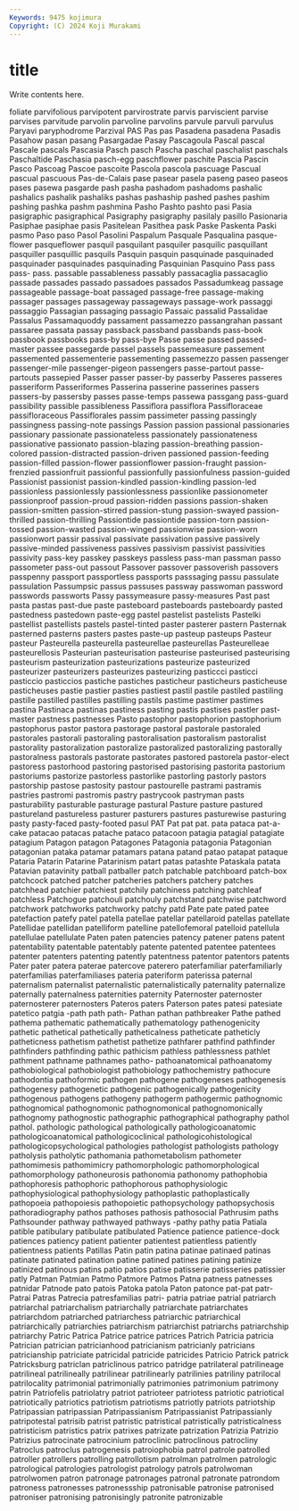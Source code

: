 ```yaml
---
Keywords: 9475 kojimura
Copyright: (C) 2024 Koji Murakami
---
```


# title

Write contents here.



foliate parvifolious parvipotent parvirostrate parvis parviscient parvise
parvises parvitude parvolin parvoline parvolins parvule parvuli parvulus Paryavi paryphodrome
Parzival PAS Pas pas Pasadena pasadena Pasadis Pasahow pasan pasang
Pasargadae Pasay Pascagoula Pascal pascal Pascale pascals Pascasia Pasch pasch
Pascha paschal paschalist paschals Paschaltide Paschasia pasch-egg paschflower paschite Pascia
Pascin Pasco Pascoag Pascoe pascoite Pascola pascola pascuage Pascual pascual
pascuous Pas-de-Calais pase pasear pasela paseng paseo paseos pases pasewa
pasgarde pash pasha pashadom pashadoms pashalic pashalics pashalik pashaliks pashas
pashaship pashed pashes pashim pashing pashka pashm pashmina Pasho Pashto
pashto pasi Pasia pasigraphic pasigraphical Pasigraphy pasigraphy pasilaly pasillo Pasionaria
Pasiphae pasiphae pasis Pasitelean Pasithea pask Paske Paskenta Paski pasmo
Paso paso Pasol Pasolini Paspalum Pasquale Pasqualina pasque-flower pasqueflower pasquil
pasquilant pasquiler pasquilic pasquillant pasquiller pasquillic pasquils Pasquin pasquin pasquinade
pasquinaded pasquinader pasquinades pasquinading Pasquinian Pasquino Pass pass pass- pass.
passable passableness passably passacaglia passacaglio passade passades passado passadoes passados
Passadumkeag passage passageable passage-boat passaged passage-free passage-making passager passages passageway
passageways passage-work passaggi passaggio Passagian passaging passagio Passaic passalid Passalidae
Passalus Passamaquoddy passament passamezzo passangrahan passant passaree passata passay passback
passband passbands pass-book passbook passbooks pass-by pass-bye Passe passe passed
passed-master passee passegarde passel passels passemeasure passement passemented passementerie passementing
passemezzo passen passenger passenger-mile passenger-pigeon passengers passe-partout passe-partouts passepied Passer
passer passer-by passerby Passeres passeres passeriform Passeriformes Passerina passerine passerines
passers passers-by passersby passes passe-temps passewa passgang pass-guard passibility passible
passibleness Passiflora passiflora Passifloraceae passifloraceous Passiflorales passim passimeter passing passingly
passingness passing-note passings Passion passion passional passionaries passionary passionate passionateless
passionately passionateness passionative passionato passion-blazing passion-breathing passion-colored passion-distracted passion-driven passioned
passion-feeding passion-filled passion-flower passionflower passion-fraught passion-frenzied passionfruit passionful passionfully passionfulness
passion-guided Passionist passionist passion-kindled passion-kindling passion-led passionless passionlessly passionlessness passionlike
passionometer passionproof passion-proud passion-ridden passions passion-shaken passion-smitten passion-stirred passion-stung passion-swayed
passion-thrilled passion-thrilling Passiontide passiontide passion-torn passion-tossed passion-wasted passion-winged passionwise passion-worn
passionwort passir passival passivate passivation passive passively passive-minded passiveness passives
passivism passivist passivities passivity pass-key passkey passkeys passless pass-man passman
passo passometer pass-out passout Passover passover passoverish passovers passpenny passport
passportless passports passsaging passu passulate passulation Passumpsic passus passuses passway
passwoman password passwords passworts Passy passymeasure passy-measures Past past pasta
pastas past-due paste pasteboard pasteboards pasteboardy pasted pastedness pastedown paste-egg
pastel pastelist pastelists Pastelki pastellist pastellists pastels pastel-tinted paster pasterer
pastern Pasternak pasterned pasterns pasters pastes paste-up pasteup pasteups Pasteur
pasteur Pasteurella pasteurella pasteurellae pasteurellas Pasteurelleae pasteurellosis Pasteurian pasteurisation pasteurise
pasteurised pasteurising pasteurism pasteurization pasteurizations pasteurize pasteurized pasteurizer pasteurizers pasteurizes
pasteurizing pasticcci pasticci pasticcio pasticcios pastiche pastiches pasticheur pasticheurs pasticheuse
pasticheuses pastie pastier pasties pastiest pastil pastile pastiled pastiling pastille
pastilled pastilles pastilling pastils pastime pastimer pastimes pastina Pastinaca pastinas
pastiness pasting pastis pastises pastler past-master pastness pastnesses Pasto pastophor
pastophorion pastophorium pastophorus pastor pastora pastorage pastoral pastorale pastoraled pastorales
pastorali pastoraling pastoralisation pastoralism pastoralist pastorality pastoralization pastoralize pastoralized pastoralizing
pastorally pastoralness pastorals pastorate pastorates pastored pastorela pastor-elect pastoress pastorhood
pastoring pastorised pastorising pastorita pastorium pastoriums pastorize pastorless pastorlike pastorling
pastorly pastors pastorship pastose pastosity pastour pastourelle pastrami pastramis pastries
pastromi pastromis pastry pastrycook pastryman pasts pasturability pasturable pasturage pastural
Pasture pasture pastured pastureland pastureless pasturer pasturers pastures pasturewise pasturing
pasty pasty-faced pasty-footed pasul PAT Pat pat pat. pata pataca
pat-a-cake patacao patacas patache pataco patacoon patagia patagial patagiate patagium
Patagon patagon Patagones Patagonia patagonia Patagonian patagonian pataka patamar patamars
patana patand patao patapat pataque Pataria Patarin Patarine Patarinism patart
patas patashte Pataskala patata Patavian patavinity patball patballer patch patchable
patchboard patch-box patchcock patched patcher patcheries patchers patchery patches patchhead
patchier patchiest patchily patchiness patching patchleaf patchless Patchogue patchouli patchouly
patchstand patchwise patchword patchwork patchworks patchworky patchy patd Pate pate
pated patee patefaction patefy patel patella patellae patellar patellaroid patellas
patellate Patellidae patellidan patelliform patelline patellofemoral patelloid patellula patellulae patellulate
Paten paten patencies patency patener patens patent patentability patentable patentably
patente patented patentee patentees patenter patenters patenting patently patentness patentor
patentors patents Pater pater patera paterae patercove paterero paterfamiliar paterfamiliarly
paterfamilias paterfamiliases pateria pateriform paterissa paternal paternalism paternalist paternalistic paternalistically
paternality paternalize paternally paternalness paternities paternity Paternoster paternoster paternosterer paternosters
Pateros paters Paterson pates patesi patesiate patetico patgia -path path
path- Pathan pathan pathbreaker Pathe pathed pathema pathematic pathematically pathematology
pathenogenicity pathetic pathetical pathetically patheticalness patheticate patheticly patheticness pathetism pathetist
pathetize pathfarer pathfind pathfinder pathfinders pathfinding pathic pathicism pathless pathlessness
pathlet pathment pathname pathnames patho- pathoanatomical pathoanatomy pathobiological pathobiologist pathobiology
pathochemistry pathocure pathodontia pathoformic pathogen pathogene pathogeneses pathogenesis pathogenesy pathogenetic
pathogenic pathogenically pathogenicity pathogenous pathogens pathogeny pathogerm pathogermic pathognomic pathognomical
pathognomonic pathognomonical pathognomonically pathognomy pathognostic pathographic pathographical pathography pathol pathol.
pathologic pathological pathologically pathologicoanatomic pathologicoanatomical pathologicoclinical pathologicohistological pathologicopsychological pathologies pathologist
pathologists pathology patholysis patholytic pathomania pathometabolism pathometer pathomimesis pathomimicry pathomorphologic
pathomorphological pathomorphology pathoneurosis pathonomia pathonomy pathophobia pathophoresis pathophoric pathophorous pathophysiologic
pathophysiological pathophysiology pathoplastic pathoplastically pathopoeia pathopoiesis pathopoietic pathopsychology pathopsychosis pathoradiography
pathos pathoses pathosis pathosocial Pathrusim paths Pathsounder pathway pathwayed pathways
-pathy pathy patia Patiala patible patibulary patibulate patibulated Patience patience
patience-dock patiences patiency patient patienter patientest patientless patiently patientness patients
Patillas Patin patin patina patinae patinaed patinas patinate patinated patination
patine patined patines patining patinize patinized patinous patins patio patios
patise patisserie patisseries patissier patly Patman Patmian Patmo Patmore Patmos
Patna patness patnesses patnidar Patnode pato patois Patoka patola Paton
patonce pat-pat patr- Patrai Patras Patrecia patresfamilias patri- patria patriae
patrial patriarch patriarchal patriarchalism patriarchally patriarchate patriarchates patriarchdom patriarched patriarchess
patriarchic patriarchical patriarchically patriarchies patriarchism patriarchist patriarchs patriarchship patriarchy Patric
Patrica Patrice patrice patrices Patrich Patricia patricia Patrician patrician patricianhood
patricianism patricianly patricians patricianship patriciate patricidal patricide patricides Patricio Patrick
patrick Patricksburg patriclan patriclinous patrico patridge patrilateral patrilineage patrilineal patrilineally
patrilinear patrilinearly patrilinies patriliny patrilocal patrilocality patrimonial patrimonially patrimonies patrimonium
patrimony patrin Patriofelis patriolatry patriot patrioteer patriotess patriotic patriotical patriotically
patriotics patriotism patriotisms patriotly patriots patriotship Patripassian patripassian Patripassianism Patripassianist
Patripassianly patripotestal patrisib patrist patristic patristical patristically patristicalness patristicism patristics
patrix patrixes patrizate patrization Patrizia Patrizio Patrizius patrocinate patrocinium patroclinic
patroclinous patrocliny Patroclus patroclus patrogenesis patroiophobia patrol patrole patrolled patroller
patrollers patrolling patrollotism patrolman patrolmen patrologic patrological patrologies patrologist patrology
patrols patrolwoman patrolwomen patron patronage patronages patronal patronate patrondom patroness
patronesses patronessship patronisable patronise patronised patroniser patronising patronisingly patronite patronizable
